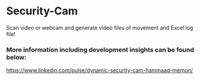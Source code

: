 # Security-Cam
Scan video or webcam and generate video files of movement and Excel log file!

### More information including development insights can be found below:
https://www.linkedin.com/pulse/dynamic-security-cam-hammaad-memon/
